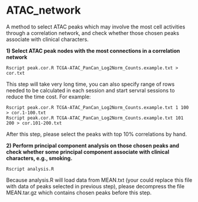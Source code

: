 # ATAC_network
A method to select ATAC peaks which may involve the most cell activities through a correlation network, and check whether those chosen peaks associate with clinical characters.

**1) Select ATAC peak nodes with the most connections in a correlation network**
```
Rscript peak.cor.R TCGA-ATAC_PanCan_Log2Norm_Counts.example.txt > cor.txt
```
This step will take very long time, you can also specify range of rows needed to be calculated in each session and start servral sessions to reduce the time cost. For example:
```
Rscript peak.cor.R TCGA-ATAC_PanCan_Log2Norm_Counts.example.txt 1 100 > cor.1-100.txt
Rscript peak.cor.R TCGA-ATAC_PanCan_Log2Norm_Counts.example.txt 101 200 > cor.101-200.txt
```
After this step, please select the peaks with top 10% correlations by hand.

**2) Perform principal component analysis on those chosen peaks and check whether some principal component associate with clinical characters, e.g., smoking.**

```
Rscript analysis.R
```
Because analysis.R will load data from MEAN.txt (your could replace this file with data of peaks selected in previous step), please decompress the file MEAN.tar.gz which contains chosen peaks before this step.
